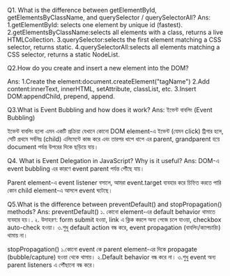 Q1. What is the difference between getElementById, getElementsByClassName, and querySelector / querySelectorAll?
Ans:
1.getElementById: selects one element by unique id (fastest).
2.getElementsByClassName:selects all elements with a class, returns a live HTMLCollection.
3.querySelector:selects the first element matching a CSS selector, returns static.
4.querySelectorAll:selects all elements matching a CSS selector, returns a static NodeList.

Q2.How do you create and insert a new element into the DOM?

Ans:
1.Create the element:document.createElement("tagName")
2.Add content:innerText, innerHTML, setAttribute, classList, etc.
3.Insert DOM:appendChild, prepend, append.

Q3.What is Event Bubbling and how does it work?
Ans:
ইভেন্ট বাবলিং (Event Bubbling)

ইভেন্ট বাবলিং হলো এমন একটি প্রক্রিয়া যেখানে কোনো DOM element-এ ইভেন্ট (যেমন click) ট্রিগার হলে, সেটি প্রথমে সর্বনিম্ন (child) এলিমেন্টে কাজ করে এবং তারপর ধাপে ধাপে এর parent, grandparent হয়ে document পর্যন্ত উপরের দিকে ছড়িয়ে যায়।

Q4. What is Event Delegation in JavaScript? Why is it useful?
Ans:
DOM-এ event bubbling এর কারণে event parent পর্যন্ত পৌঁছে যায়।

Parent element-এ event listener বসালে, আমরা event.target ব্যবহার করে চিহ্নিত করতে পারি কোন child element-এ আসলে event ঘটেছে।

Q5.What is the difference between preventDefault() and stopPropagation() methods?
Ans:
preventDefault()
১. কোনো element-এর default behavior থামাতে ব্যবহার হয়।.
২. উদাহরণ: form submit হওয়া, link এ ক্লিক করলে অন্য পেজে চলে যাওয়া, checkbox auto-check হওয়া।
৩.শুধু default action বন্ধ করে, event propagation (বাবলিং/ক্যাপচারিং) থামায় না।

stopPropagation()
১.কোনো event কে parent element-এর দিকে propagate (bubble/capture) হওয়া থেকে থামায়।
২.Default behavior বন্ধ করে না।
৩.শুধু event অন্য parent listeners এ পৌঁছানো বন্ধ করে।
